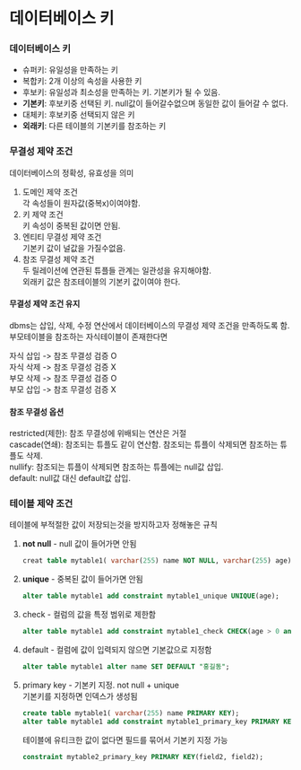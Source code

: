 # 데이터베이스 키

### 데이터베이스 키

* 슈퍼키: 유일성을 만족하는 키
* 복합키: 2개 이상의 속성을 사용한 키
* 후보키: 유일성과 최소성을 만족하는 키. 기본키가 될 수 있음.
* **기본키**: 후보키중 선택된 키. null값이 들어갈수없으며 동일한 값이 들어갈 수 없다.
* 대체키: 후보키중 선택되지 않은 키
* **외래키**: 다른 테이블의 기본키를 참조하는 키

### 무결성 제약 조건

데이터베이스의 정확성, 유효성을 의미

1. 도메인 제약 조건\
   각 속성들이 원자값(중복x)이여야함.
2. 키 제약 조건\
   키 속성이 중복된 값이면 안됨.
3. 엔티티 무결성 제약 조건\
   기본키 값이 널값을 가질수없음.
4. 참조 무결성 제약 조건\
   두 릴레이션에 연관된 튜플들 관계는 일관성을 유지해야함.\
   외래키 값은 참조테이블의 기본키 값이여야 한다.

#### 무결성 제약 조건 유지

dbms는 삽입, 삭제, 수정 연산에서 데이터베이스의 무결성 제약 조건을 만족하도록 함.\
부모테이블을 참조하는 자식테이블이 존재한다면

자식 삽입 -> 참조 무결성 검증 O\
자식 삭제 -> 참조 무결성 검증 X\
부모 삭제 -> 참조 무결성 검증 O\
부모 삽입 -> 참조 무결성 검증 X

#### 참조 무결성 옵션

restricted(제한): 참조 무결성에 위배되는 연산은 거절\
cascade(연쇄): 참조되는 튜플도 같이 연산함. 참조되는 튜플이 삭제되면 참조하는 튜플도 삭제.\
nullify: 참조되는 튜플이 삭제되면 참조하는 튜플에는 null값 삽입.\
default: null값 대신 default값 삽입.

### 테이블 제약 조건

테이블에 부적절한 값이 저장되는것을 방지하고자 정해놓은 규칙

1.  **not null** - null 값이 들어가면 안됨

    ```sql
    creat table mytable1( varchar(255) name NOT NULL, varchar(255) age);              
    ```
2.  **unique** - 중복된 값이 들어가면 안됨

    ```sql
    alter table mytable1 add constraint mytable1_unique UNIQUE(age);           
    ```
3.  check - 컬럼의 값을 특정 범위로 제한함

    ```sql
    alter table mytable1 add constraint mytable1_check CHECK(age > 0 and age < 100);           
    ```
4.  default - 컬럼에 값이 입력되지 않으면 기본값으로 지정함

    ```sql
    alter table mytable1 alter name SET DEFAULT "홍길동";               
    ```
5.  primary key - 기본키 지정. not null + unique\
    기본키를 지정하면 인덱스가 생성됨

    ```sql
    create table mytable1( varchar(255) name PRIMARY KEY);      
    alter table mytable1 add constraint mytable1_primary_key PRIMARY KEY(name);     
    ```

    테이블에 유티크한 값이 없다면 필드를 묶어서 기본키 지정 가능

    ```sql
    constraint mytable2_primary_key PRIMARY KEY(field2, field2);                
    ```



